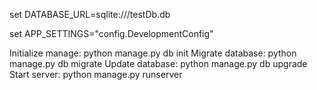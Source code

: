set DATABASE_URL=sqlite:///testDb.db

set APP_SETTINGS="config.DevelopmentConfig"

Initialize manage: python manage.py db init
Migrate database: python manage.py db migrate
Update database: python manage.py db upgrade
Start server: python manage.py runserver